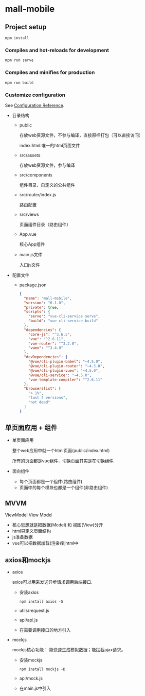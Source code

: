 # mall-mobile

## Project setup
```
npm install
```

### Compiles and hot-reloads for development
```
npm run serve
```

### Compiles and minifies for production
```
npm run build
```

### Customize configuration
See [Configuration Reference](https://cli.vuejs.org/config/).

- 目录结构

  - public 

    存放web资源文件，不参与编译，直接原样打包（可以直接访问）

    index.html 唯一的html页面文件

  - src/assets 

    存放web资源文件，参与编译

  - src/components

    组件目录，自定义的公共组件

  - src/router/index.js 

    路由配置

  - src/views 

    页面组件目录（路由组件）

  - App.vue 

    核心App组件

  - main.js文件 

    入口js文件

- 配置文件

  - package.json

    ```json
    {
      "name": "mall-mobile",
      "version": "0.1.0",
      "private": true,
      "scripts": {
        "serve": "vue-cli-service serve",
        "build": "vue-cli-service build"
      },
      "dependencies": {
        "core-js": "^3.6.5",
        "vue": "^2.6.11",
        "vue-router": "^3.2.0",
        "vuex": "^3.4.0"
      },
      "devDependencies": {
        "@vue/cli-plugin-babel": "~4.5.0",
        "@vue/cli-plugin-router": "~4.5.0",
        "@vue/cli-plugin-vuex": "~4.5.0",
        "@vue/cli-service": "~4.5.0",
        "vue-template-compiler": "^2.6.11"
      },
      "browserslist": [
        "> 1%",
        "last 2 versions",
        "not dead"
      ]
    }
    ```

## 单页面应用  +  组件

- 单页面应用

  整个web应用中就一个html页面(public/index.html)

  所有的页面都是vue组件，切换页面其实是在切换组件.

- 面向组件

  - 每个页面都是一个组件(路由组件)
  - 页面中的每个模块也都是一个组件(非路由组件)

## MVVM

ViewModel  View  Model

- 核心思想就是把数据(Model)  和  视图(View)分开
- html只定义页面结构
- js准备数据
- vue可以把数据加载(渲染)到html中


## axios和mockjs

- axios

  axios可以用来发送异步请求调用后端接口.

  - 安装axios

    ```
    npm install axios -S
    ```

  - utils/request.js

  - api/api.js

  - 在需要调用接口的地方引入

- mockjs

  mockjs核心功能： 能快速生成模拟数据；能拦截ajax请求。

  - 安装mockjs

    ```
    npm install mockjs -D
    ```

  - api/mock.js

  - 在main.js中引入